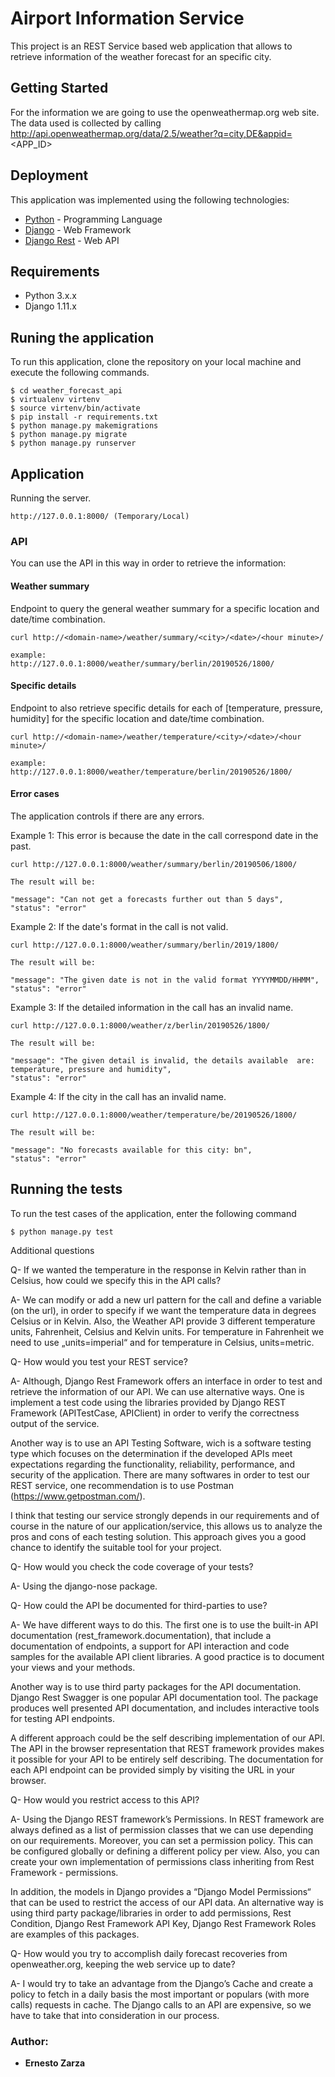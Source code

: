 # Airport Information Service

This project is an REST Service based web application that allows to retrieve information of the weather forecast for an
specific city.

## Getting Started

For the information we are going to use the openweathermap.org web site. The data used is 
collected by calling http://api.openweathermap.org/data/2.5/weather?q=city,DE&appid=<APP_ID> 


## Deployment

This application was implemented using the following technologies:


* [Python](https://www.python.org/) - Programming Language
* [Django](https://www.djangoproject.com/) - Web Framework
* [Django Rest](https://www.django-rest-framework.org/) - Web API

## Requirements

* Python 3.x.x
* Django 1.11.x

## Runing the application

To run this application, clone the repository on your local machine and execute the following commands.

```
$ cd weather_forecast_api
$ virtualenv virtenv
$ source virtenv/bin/activate
$ pip install -r requirements.txt
$ python manage.py makemigrations
$ python manage.py migrate
$ python manage.py runserver
 ```

## Application

Running the server.  

```
http://127.0.0.1:8000/ (Temporary/Local)

```


### API

You can use the API in this way in order to retrieve the information:

#### Weather summary

Endpoint to query the general weather summary for a specific location and date/time
combination.


```
curl http://<domain-name>/weather/summary/<city>/<date>/<hour minute>/

example:
http://127.0.0.1:8000/weather/summary/berlin/20190526/1800/
``` 


#### Specific details

Endpoint to also retrieve specific details for each of [temperature, pressure, humidity]
for the specific location and date/time combination.

```
curl http://<domain-name>/weather/temperature/<city>/<date>/<hour minute>/

example:
http://127.0.0.1:8000/weather/temperature/berlin/20190526/1800/  
```

#### Error cases

The application controls if there are any errors.

Example 1: This error is because the date in the call correspond date in the past.

```
curl http://127.0.0.1:8000/weather/summary/berlin/20190506/1800/

The result will be:

"message": "Can not get a forecasts further out than 5 days",
"status": "error"

```



Example 2: If the date's format in the call is not valid.

```
curl http://127.0.0.1:8000/weather/summary/berlin/2019/1800/

The result will be:

"message": "The given date is not in the valid format YYYYMMDD/HHMM",
"status": "error"

```

Example 3: If the detailed information in the call has an invalid name.

```
curl http://127.0.0.1:8000/weather/z/berlin/20190526/1800/

The result will be:

"message": "The given detail is invalid, the details available  are: temperature, pressure and humidity",
"status": "error"

```

Example 4: If the city in the call has an invalid name.

```
curl http://127.0.0.1:8000/weather/temperature/be/20190526/1800/

The result will be:

"message": "No forecasts available for this city: bn",
"status": "error"

```


## Running the tests

To run the test cases of the application, enter the following command

```
$ python manage.py test
```

Additional questions

Q- If we wanted the temperature in the response in Kelvin rather than in Celsius, how
could we specify this in the API calls?

A- We can modify or add a new url pattern for the call and define a variable (on the url), in order to specify if we want the temperature data in degrees Celsius or in Kelvin. Also, the Weather API provide 3 different temperature units, Fahrenheit, Celsius and Kelvin units. For temperature in Fahrenheit we need to use „units=imperial“ and  for temperature in Celsius, units=metric.

Q- How would you test your REST service?

A- Although, Django Rest Framework offers an interface in order to test and retrieve the information of our API. We can use alternative ways. One is implement a test code using the libraries provided by Django REST Framework (APITestCase, APIClient) in order to verify the correctness output of the service. 

Another way is to use an API Testing Software, wich is a software testing type which focuses on the determination if the developed APIs meet expectations regarding the functionality, reliability, performance, and security of the application. There are many softwares in order to test our REST service, one recommendation is to use Postman (https://www.getpostman.com/). 

I think that testing our service strongly depends in our requirements and of course in the nature of our application/service, this allows us to analyze the pros and cons of each testing solution. This approach gives you a good chance to identify the suitable tool for your project.

Q- How would you check the code coverage of your tests?

A- Using the django-nose package.

Q- How could the API be documented for third-parties to use?

A- We have different ways to do this. The first one is to use the built-in API documentation (rest_framework.documentation), that include a documentation of endpoints, a support for API interaction and code samples for the available API client libraries. A good practice is to document your views and your methods. 

Another way is to use third party packages for the API documentation. Django Rest Swagger is one popular API documentation tool. The package produces well presented API documentation, and includes interactive tools for testing API endpoints. 

A different approach could be the self describing implementation of our API. The API in the browser representation that REST framework provides makes it possible for your API to be entirely self describing. The documentation for each API endpoint can be provided simply by visiting the URL in your browser.

Q- How would you restrict access to this API?

A- Using the Django REST framework’s Permissions. In REST framework are always defined as a list of permission classes that we can use depending on our requirements. Moreover, you can set a  permission policy. This can be configured globally or defining a different policy per view. Also, you can create your own implementation of permissions class inheriting from Rest Framework - permissions. 

In addition, the models in Django provides a “Django Model Permissions“ that can be used to restrict the access of our API data. An alternative way is using third party package/libraries in order to add permissions, Rest Condition, Django Rest Framework API Key, Django Rest Framework Roles are examples of this packages.	

Q- How would you try to accomplish daily forecast recoveries from openweather.org,
keeping the web service up to date?

A- I would try to take an advantage from the Django’s Cache and create a policy to fetch in a daily basis the most important or populars (with more calls) requests in cache. The Django calls to an API are expensive, so we have to take that into consideration in our process.


### Author:

* **Ernesto Zarza**

